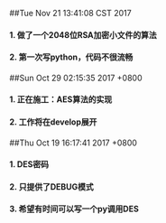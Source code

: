 ##Tue Nov 21 13:41:08 CST 2017
#### 1. 做了一个2048位RSA加密小文件的算法
#### 2. 第一次写python，代码不很流畅
##Sun Oct 29 02:15:35 2017 +0800
#### 1. 正在施工：AES算法的实现
#### 2. 工作将在develop展开
##Thu Oct 19 16:17:41 2017 +0800
#### 1. DES密码
#### 2. 只提供了DEBUG模式
#### 3. 希望有时间可以写一个py调用DES